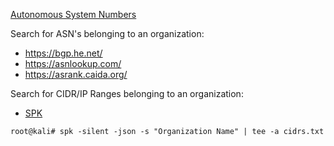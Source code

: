 [Autonomous System Numbers](https://www.iana.org/assignments/as-numbers/as-numbers.xhtml)

Search for ASN's belonging to an organization:
- https://bgp.he.net/
- https://asnlookup.com/
- https://asrank.caida.org/

Search for CIDR/IP Ranges belonging to an organization:
- [SPK](https://github.com/dhn/spk)
```shell
root@kali# spk -silent -json -s "Organization Name" | tee -a cidrs.txt
```
